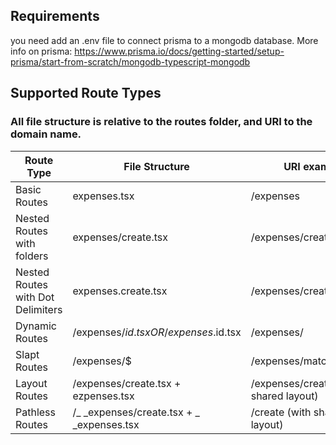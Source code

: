 ## Requirements

you need add an .env file to connect prisma to a mongodb database.
More info on prisma: https://www.prisma.io/docs/getting-started/setup-prisma/start-from-scratch/mongodb-typescript-mongodb

## Supported Route Types

### All file structure is relative to the routes folder, and URI to the domain name.

| Route Type                        | File Structure                              | URI example                           |
| --------------------------------- | ------------------------------------------- | ------------------------------------- |
| Basic Routes                      | expenses.tsx                                | /expenses                             |
| Nested Routes with folders        | expenses/create.tsx                         | /expenses/create                      |
| Nested Routes with Dot Delimiters | expenses.create.tsx                         | /expenses/create                      |
| Dynamic Routes                    | /expenses/$id.tsx OR /expenses.$id.tsx      | /expenses/<id>                        |
| Slapt Routes                      | /expenses/$                                 | /expenses/match/any/path              |
| Layout Routes                     | /expenses/create.tsx + ezpenses.tsx         | /expenses/create (with shared layout) |
| Pathless Routes                   | /\_ _expenses/create.tsx + _ \_expenses.tsx | /create (with shared layout)          |

